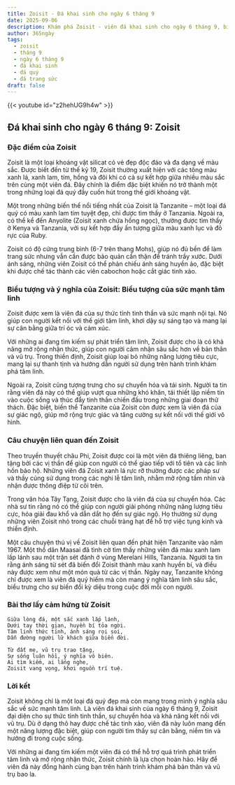```yaml
---
title: Zoisit - Đá khai sinh cho ngày 6 tháng 9
date: 2025-09-06
description: Khám phá Zoisit - viên đá khai sinh cho ngày 6 tháng 9, biểu tượng của Biểu tượng của sức mạnh tâm linh. Cùng tìm hiểu ý nghĩa sâu sắc của viên đá độc đáo này.
author: 365ngày
tags:
  - zoisit
  - tháng 9
  - ngày 6 tháng 9
  - đá khai sinh
  - đá quý
  - đá trang sức
draft: false
---
```


{{< youtube id="z2hehUG9h4w" >}}


## Đá khai sinh cho ngày 6 tháng 9: Zoisit

### Đặc điểm của Zoisit

Zoisit là một loại khoáng vật silicat có vẻ đẹp độc đáo và đa dạng về màu sắc. Được biết đến từ thế kỷ 19, Zoisit thường xuất hiện với các tông màu xanh lá, xanh lam, tím, hồng và đôi khi có cả sự kết hợp giữa nhiều màu sắc trên cùng một viên đá. Đây chính là điểm đặc biệt khiến nó trở thành một trong những loại đá quý đầy cuốn hút trong thế giới khoáng vật.

Một trong những biến thể nổi tiếng nhất của Zoisit là Tanzanite – một loại đá quý có màu xanh lam tím tuyệt đẹp, chỉ được tìm thấy ở Tanzania. Ngoài ra, có thể kể đến Anyolite (Zoisit xanh chứa hồng ngọc), thường được tìm thấy ở Kenya và Tanzania, với sự kết hợp đầy ấn tượng giữa màu xanh lục và đỏ rực của Ruby.

Zoisit có độ cứng trung bình (6-7 trên thang Mohs), giúp nó đủ bền để làm trang sức nhưng vẫn cần được bảo quản cẩn thận để tránh trầy xước. Dưới ánh sáng, những viên Zoisit có thể phản chiếu ánh sáng huyền ảo, đặc biệt khi được chế tác thành các viên cabochon hoặc cắt giác tinh xảo.

### Biểu tượng và ý nghĩa của Zoisit: Biểu tượng của sức mạnh tâm linh

Zoisit được xem là viên đá của sự thức tỉnh tinh thần và sức mạnh nội tại. Nó giúp con người kết nối với thế giới tâm linh, khơi dậy sự sáng tạo và mang lại sự cân bằng giữa trí óc và cảm xúc.

Với những ai đang tìm kiếm sự phát triển tâm linh, Zoisit được cho là có khả năng mở rộng nhận thức, giúp con người cảm nhận sâu sắc hơn về bản thân và vũ trụ. Trong thiền định, Zoisit giúp loại bỏ những năng lượng tiêu cực, mang lại sự thanh tịnh và hướng dẫn người sử dụng trên hành trình khám phá tâm linh.

Ngoài ra, Zoisit cũng tượng trưng cho sự chuyển hóa và tái sinh. Người ta tin rằng viên đá này có thể giúp vượt qua những khó khăn, tái thiết lập niềm tin vào cuộc sống và thúc đẩy tinh thần chiến đấu trong những giai đoạn thử thách. Đặc biệt, biến thể Tanzanite của Zoisit còn được xem là viên đá của sự giác ngộ, giúp mở rộng trực giác và tăng cường sự kết nối với thế giới vô hình.

### Câu chuyện liên quan đến Zoisit

Theo truyền thuyết châu Phi, Zoisit được coi là một viên đá thiêng liêng, ban tặng bởi các vị thần để giúp con người có thể giao tiếp với tổ tiên và các linh hồn bảo hộ. Những viên đá Zoisit xanh lá rực rỡ thường được các pháp sư và thầy cúng sử dụng trong các nghi lễ tâm linh, nhằm mở rộng tầm nhìn và nhận được thông điệp từ cõi trên.

Trong văn hóa Tây Tạng, Zoisit được cho là viên đá của sự chuyển hóa. Các nhà sư tin rằng nó có thể giúp con người giải phóng những năng lượng tiêu cực, hóa giải đau khổ và dẫn dắt họ đến sự giác ngộ. Họ thường sử dụng những viên Zoisit nhỏ trong các chuỗi tràng hạt để hỗ trợ việc tụng kinh và thiền định.

Một câu chuyện thú vị về Zoisit liên quan đến phát hiện Tanzanite vào năm 1967. Một thổ dân Maasai đã tình cờ tìm thấy những viên đá màu xanh lam lấp lánh sau một trận sét đánh ở vùng Merelani Hills, Tanzania. Người ta tin rằng ánh sáng từ sét đã biến đổi Zoisit thành màu xanh huyền bí, và điều này được xem như một món quà từ các vị thần. Ngày nay, Tanzanite không chỉ được xem là viên đá quý hiếm mà còn mang ý nghĩa tâm linh sâu sắc, biểu trưng cho sự biến đổi kỳ diệu trong cuộc đời mỗi con người.

### Bài thơ lấy cảm hứng từ Zoisit

```
Giữa lòng đá, một sắc xanh lấp lánh,  
Dưới tay thời gian, huyền bí tỏa ngời.  
Tâm linh thức tỉnh, ánh sáng rọi soi,  
Dẫn đường người lữ khách giữa biển đời.  

Từ đất mẹ, vũ trụ trao tặng,  
Sự sống luân hồi, ý nghĩa vô biên.  
Ai tìm kiếm, ai lắng nghe,  
Zoisit vang vọng, khơi nguồn trí tuệ.  
```

### Lời kết

Zoisit không chỉ là một loại đá quý đẹp mà còn mang trong mình ý nghĩa sâu sắc về sức mạnh tâm linh. Là viên đá khai sinh của ngày 6 tháng 9, Zoisit đại diện cho sự thức tỉnh tinh thần, sự chuyển hóa và khả năng kết nối với vũ trụ. Dù ở dạng thô hay được chế tác tinh xảo, viên đá này luôn mang đến một năng lượng đặc biệt, giúp con người tìm thấy sự cân bằng, niềm tin và hướng đi trong cuộc sống.

Với những ai đang tìm kiếm một viên đá có thể hỗ trợ quá trình phát triển tâm linh và mở rộng nhận thức, Zoisit chính là lựa chọn hoàn hảo. Hãy để viên đá này đồng hành cùng bạn trên hành trình khám phá bản thân và vũ trụ bao la.